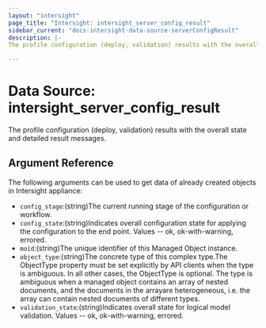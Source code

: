 ```yaml
---
layout: "intersight"
page_title: "Intersight: intersight_server_config_result"
sidebar_current: "docs-intersight-data-source-serverConfigResult"
description: |-
The profile configuration (deploy, validation) results with the overall state and detailed result messages.

---
```


# Data Source: intersight_server_config_result
The profile configuration (deploy, validation) results with the overall state and detailed result messages.

## Argument Reference
The following arguments can be used to get data of already created objects in Intersight appliance:
* `config_stage`:(string)The current running stage of the configuration or workflow.
* `config_state`:(string)Indicates overall configuration state for applying the configuration to the end point. Values  -- ok, ok-with-warning, errored.
* `moid`:(string)The unique identifier of this Managed Object instance.
* `object_type`:(string)The concrete type of this complex type.The ObjectType property must be set explicitly by API clients when the type is ambiguous. In all other cases, the ObjectType is optional. The type is ambiguous when a managed object contains an array of nested documents, and the documents in the arrayare heterogeneous, i.e. the array can contain nested documents of different types.
* `validation_state`:(string)Indicates overall state for logical model validation. Values  -- ok, ok-with-warning, errored.
